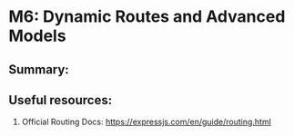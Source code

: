 # M6: Dynamic Routes and Advanced Models

## Summary:

<!-- ![Module Summary](module_summary.png) -->

## Useful resources:

1. Official Routing Docs: https://expressjs.com/en/guide/routing.html